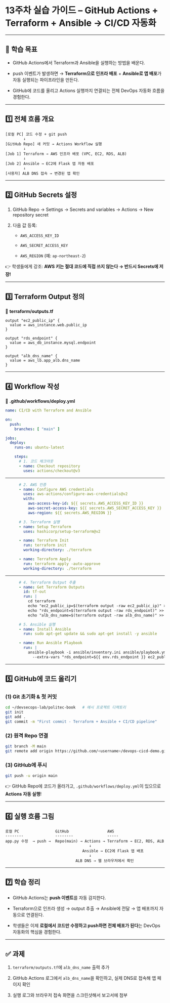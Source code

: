 
#  13주차 실습 가이드 – GitHub Actions + Terraform + Ansible → CI/CD 자동화

---

## 🎯 학습 목표

- GitHub Actions에서 Terraform과 Ansible을 실행하는 방법을 배운다.
    
- push 이벤트가 발생하면 → **Terraform으로 인프라 배포** + **Ansible로 앱 배포**가 자동 실행되는 파이프라인을 만든다.
    
- GitHub에 코드를 올리고 Actions 실행까지 연결되는 전체 DevOps 자동화 흐름을 경험한다.
    

---

## 1️⃣ 전체 흐름 개요

```
[로컬 PC] 코드 수정 + git push
        ↓
[GitHub Repo] 새 커밋 → Actions Workflow 실행
        ↓
[Job 1] Terraform → AWS 인프라 배포 (VPC, EC2, RDS, ALB)
        ↓
[Job 2] Ansible → EC2에 Flask 앱 자동 배포
        ↓
[사용자] ALB DNS 접속 → 변경된 앱 확인
```

---

## 2️⃣ GitHub Secrets 설정

1. GitHub Repo → Settings → Secrets and variables → Actions → New repository secret
    
2. 다음 값 등록:
    
    - `AWS_ACCESS_KEY_ID`
        
    - `AWS_SECRET_ACCESS_KEY`
        
    - `AWS_REGION` (예: `ap-northeast-2`)
        

👉 학생들에게 강조: **AWS 키는 절대 코드에 직접 쓰지 않는다 → 반드시 Secrets에 저장!**

---

## 3️⃣ Terraform Output 정의

📂 **terraform/outputs.tf**

```hcl
output "ec2_public_ip" {
  value = aws_instance.web.public_ip
}

output "rds_endpoint" {
  value = aws_db_instance.mysql.endpoint
}

output "alb_dns_name" {
  value = aws_lb.app_alb.dns_name
}
```

---

## 4️⃣ Workflow 작성

📂 **.github/workflows/deploy.yml**

```yaml
name: CI/CD with Terraform and Ansible

on:
  push:
    branches: [ "main" ]

jobs:
  deploy:
    runs-on: ubuntu-latest

    steps:
      # 1. 코드 체크아웃
      - name: Checkout repository
        uses: actions/checkout@v3
```
---
```yaml
      # 2. AWS 인증
      - name: Configure AWS credentials
        uses: aws-actions/configure-aws-credentials@v2
        with:
          aws-access-key-id: ${{ secrets.AWS_ACCESS_KEY_ID }}
          aws-secret-access-key: ${{ secrets.AWS_SECRET_ACCESS_KEY }}
          aws-region: ${{ secrets.AWS_REGION }}

      # 3. Terraform 실행
      - name: Setup Terraform
        uses: hashicorp/setup-terraform@v2

      - name: Terraform Init
        run: terraform init
        working-directory: ./terraform

      - name: Terraform Apply
        run: terraform apply -auto-approve
        working-directory: ./terraform
```
---
```yaml
      # 4. Terraform Output 추출
      - name: Get Terraform Outputs
        id: tf-out
        run: |
          cd terraform
          echo "ec2_public_ip=$(terraform output -raw ec2_public_ip)" >> $GITHUB_ENV
          echo "rds_endpoint=$(terraform output -raw rds_endpoint)" >> $GITHUB_ENV
          echo "alb_dns_name=$(terraform output -raw alb_dns_name)" >> $GITHUB_ENV

      # 5. Ansible 실행
      - name: Install Ansible
        run: sudo apt-get update && sudo apt-get install -y ansible

      - name: Run Ansible Playbook
        run: |
          ansible-playbook -i ansible/inventory.ini ansible/playbook.yml \
            --extra-vars "rds_endpoint=${{ env.rds_endpoint }} ec2_public_ip=${{ env.ec2_public_ip }}"
```

---

<!-- _class: medium -->

## 5️⃣ GitHub에 코드 올리기

### (1) Git 초기화 & 첫 커밋

```bash
cd ~/devsecops-lab/politec-book   # 예시 프로젝트 디렉토리
git init
git add .
git commit -m "First commit - Terraform + Ansible + CI/CD pipeline"
```

### (2) 원격 Repo 연결

```bash
git branch -M main
git remote add origin https://github.com/<username>/devops-cicd-demo.git
```

### (3) GitHub에 푸시

```bash
git push -u origin main
```

👉 GitHub Repo에 코드가 올라가고,  `.github/workflows/deploy.yml`이 있으므로 **Actions 자동 실행**!

---

## 6️⃣ 실행 흐름 그림

```
로컬 PC                GitHub                 AWS
--------              --------               -----
app.py 수정  → push →  Repo(main) → Actions → Terraform → EC2, RDS, ALB
                                     ↓
                                  Ansible → EC2에 Flask 앱 배포
                                     ↓
                               ALB DNS → 웹 브라우저에서 확인
```

---

## 7️⃣ 학습 정리

- GitHub Actions는 **push 이벤트**를 자동 감지한다.
    
- Terraform으로 인프라 생성 → output 추출 → Ansible에 전달 → 앱 배포까지 자동으로 연결된다.
    
- 학생들은 이제 **로컬에서 코드만 수정하고 push하면 전체 배포가 된다**는 DevOps 자동화의 핵심을 경험한다.
    

---

## ✅ 과제

1. `terraform/outputs.tf`에 `alb_dns_name` 출력 추가
    
2. GitHub Actions 로그에서 `alb_dns_name`을 확인하고, 실제 DNS로 접속해 앱 페이지 확인
    
3. 실행 로그와 브라우저 접속 화면을 스크린샷해서 보고서에 첨부
    



